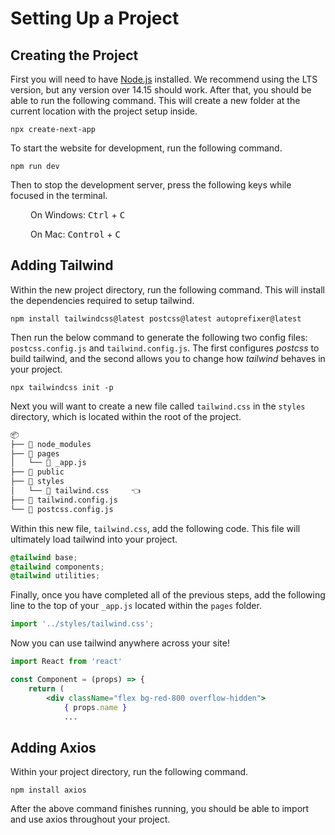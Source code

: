 # Setting Up a Project

## Creating the Project

First you will need to have [Node.js](https://nodejs.org/en/) installed. We recommend using the LTS version, but any version over 14.15 should work. After that, you should be able to run the following command. This will create a new folder at the current location with the project setup inside.

```shell
npx create-next-app
```

To start the website for development, run the following command.

```shell
npm run dev
```

Then to stop the development server, press the following keys while focused in the terminal.

<div style="margin-left: 2rem;">
On Windows: 
<kbd>Ctrl</kbd> + <kbd>C</kbd>

On Mac: 
<kbd>Control</kbd> + <kbd>C</kbd>
</div>

## Adding Tailwind

Within the new project directory, run the following command. This will install the dependencies required to setup tailwind.

```shell
npm install tailwindcss@latest postcss@latest autoprefixer@latest
```

Then run the below command to generate the following two config files: `postcss.config.js` and `tailwind.config.js`. The first configures *postcss* to build tailwind, and the second allows you to change how *tailwind* behaves in your project.

```shell
npx tailwindcss init -p
```

Next you will want to create a new file called `tailwind.css` in the `styles` directory, which is located within the root of the project.

```txt
📦
├── 📂 node_modules
├── 📂 pages
│   └── 📄 _app.js
├── 📂 public
├── 📂 styles
│   └── 📄 tailwind.css     👈
├── 📄 tailwind.config.js
└── 📄 postcss.config.js
```

Within this new file, `tailwind.css`, add the following code. This file will ultimately load tailwind into your project.

```css
@tailwind base;
@tailwind components;
@tailwind utilities;
```

Finally, once you have completed all of the previous steps, add the following line to the top of your `_app.js` located within the `pages` folder.

```js
import '../styles/tailwind.css';
```

Now you can use tailwind anywhere across your site!

```jsx
import React from 'react'

const Component = (props) => {
    return (
        <div className="flex bg-red-800 overflow-hidden">
            { props.name }
            ...
```

## Adding Axios

Within your project directory, run the following command.

```shell
npm install axios
```

After the above command finishes running, you should be able to import and use axios throughout your project.
